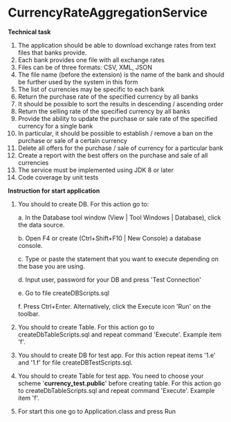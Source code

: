 # CurrencyRateAggregationService

**Technical task**
1. The application should be able to download exchange rates from text files that banks provide. 
2. Each bank provides one file with all exchange rates
3. Files can be of three formats: CSV, XML, JSON 
4. The file name (before the extension) is the name of the bank and should be further used by the system in this form
5. The list of currencies may be specific to each bank
6. Return the purchase rate of the specified currency by all banks
7. It should be possible to sort the results in descending / ascending order
8. Return the selling rate of the specified currency by all banks
9. Provide the ability to update the purchase or sale rate of the specified currency for a single bank
10. In particular, it should be possible to establish / remove a ban on the purchase or sale of a certain currency
11. Delete all offers for the purchase / sale of currency for a particular bank
12. Create a report with the best offers on the purchase and sale of all currencies
13. The service must be implemented using JDK 8 or later
14. Code coverage by unit tests



**Instruction for start application**
1. You should to create DB. For this action go to:

     a. In the Database tool window (View | Tool Windows | Database), click the data source.
    
     b. Open F4 or create (Ctrl+Shift+F10 | New Console) a database console.
    
    c. Type or paste the statement that you want to execute depending on the base you are using.
     
    d. Input user, password for your DB and press 'Test Connection'
    
    e. Go to file createDBScripts.sql       
    
    f. Press Ctrl+Enter. Alternatively, click the Execute icon 'Run' on the toolbar.
2. You should to create Table. For this action go to createDbTableScripts.sql and repeat command 'Execute'. Example item 'f'.
3. You should to create DB for test app.  For this action repeat items '1.e' and '1.f' for file createDBTestScripts.sql.
4. You should to create Table for test app. You need to choose your scheme '**currency_test.public**' before creating table. 
For this action go to createDbTableScripts.sql and repeat command 'Execute'. Example item 'f'.
5. For start this one go to Application.class and press Run